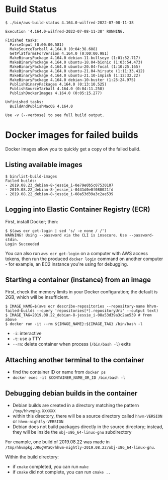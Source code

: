 # Build Status

```
$ ./bin/aws-build-status 4.164.0-wilfred-2022-07-08-11-38

Execution '4.164.0-wilfred-2022-07-08-11-38' RUNNING.

Finished tasks:
  ParseInput (0:00:00.581)
  MakeSourceTarball 4.164.0 (0:04:38.608)
  GetPlatformsForVersion 4.164.0 (0:00:00.981)
  MakeBinaryPackage 4.164.0 debian-11-bullseye (1:01:52.717)
  MakeBinaryPackage 4.164.0 ubuntu-18.04-bionic (1:03:54.473)
  MakeBinaryPackage 4.164.0 ubuntu-20.04-focal (1:10:25.165)
  MakeBinaryPackage 4.164.0 ubuntu-21.04-hirsute (1:11:33.412)
  MakeBinaryPackage 4.164.0 ubuntu-21.10-impish (1:12:32.22)
  MakeBinaryPackage 4.164.0 debian-10-buster (1:25:24.975)
  PublishBinaryPackages 4.164.0 (0:13:10.525)
  PublishSourceTarball 4.164.0 (0:04:11.258)
  PublishDockerImages 4.164.0 (0:05:15.277)

Unfinished tasks:
  BuildAndPublishMacOS 4.164.0

Use -v (--verbose) to see full build output.
```

# Docker images for failed builds

Docker images allow you to quickly get a copy of the failed build.


## Listing available images

```
$ bin/list-build-images
Failed builds:
- 2019.08.23_debian-8-jessie_i-0e79e0b5c07530107
- 2019.08.22_debian-8-jessie_i-0441d0e0f080021fd
- 2019.08.22_debian-8-jessie_i-08a53d39a3c2ae539
```

## Logging into Elastic Container Registry (ECR)

First, install Docker; then:

```
$ $(aws ecr get-login | sed 's/ -e none / /')
WARNING! Using --password via the CLI is insecure. Use --password-stdin.
Login Succeeded
```

You can also run `aws ecr get-login` on a computer with AWS access tokens, then
run the produced `docker login` command on another computer - for example, an
EC2 instance you're using for debugging.

## Starting a container (instance) from an image

First, check the memory limits in your Docker configuration; the default is
2GB, which will be insufficient.

```
$ IMAGE_NAME=$(aws ecr describe-repositories --repository-name hhvm-failed-builds --query 'repositories[*].repositoryUri' --output text)
$ IMAGE_TAG=2019.08.22_debian-8-jessie_i-08a53d39a3c2ae539 # from above
$ docker run -it --rm ${IMAGE_NAME}:${IMAGE_TAG} /bin/bash -l
```

- `-i`: interactive
- `-t`: use a TTY
- `--rm`: delete container when process (`/bin/bash -l`) exits

## Attaching another terminal to the container

- find the container ID or name from `docker ps`
- `docker exec -it $CONTAINER_NAME_OR_ID /bin/bash -l`

## Debugging debian builds in the container

- Debian builds are created in a directory matching the pattern
`/tmp/hhvmpkg.XXXXXX`
- within this directory, there will be a source directory called
  `hhvm-VERSION` or `hhvm-nightly-VERSION`
- Debian does not build packages directly in the source directory; instead,
  they will be inside the `obj-x86_64-linux-gnu` subdirectory

For example, one build of 2019.08.22 was made in
`/tmp/hhvmpkg.URugWYaQ/hhvm-nightly-2019.08.22/obj-x86_64-linux-gnu`.

Within the build directory:

- if `cmake` completed, you can run `make`
- if `cmake` did not complete, you can run `cmake ..`
